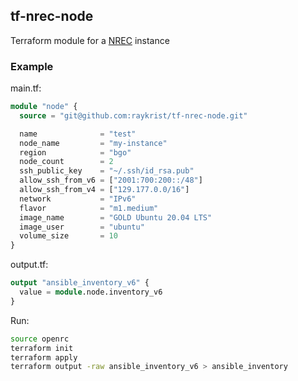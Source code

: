 ## tf-nrec-node

Terraform module for a [NREC](https://docs.nrec.no) instance

### Example

main.tf:
```terraform
module "node" {
  source = "git@github.com:raykrist/tf-nrec-node.git"

  name              = "test"
  node_name         = "my-instance"
  region            = "bgo"
  node_count        = 2
  ssh_public_key    = "~/.ssh/id_rsa.pub"
  allow_ssh_from_v6 = ["2001:700:200::/48"]
  allow_ssh_from_v4 = ["129.177.0.0/16"]
  network           = "IPv6"
  flavor            = "m1.medium"
  image_name        = "GOLD Ubuntu 20.04 LTS"
  image_user        = "ubuntu" 
  volume_size       = 10
}
```

output.tf:
```terraform
output "ansible_inventory_v6" {
  value = module.node.inventory_v6
}
```

Run:

```bash
source openrc
terraform init
terraform apply
terraform output -raw ansible_inventory_v6 > ansible_inventory
```

